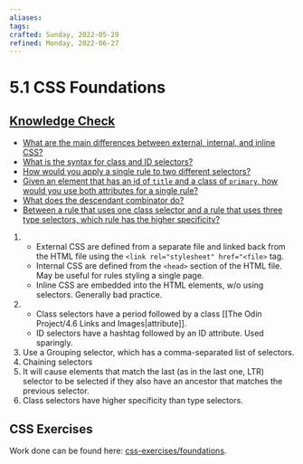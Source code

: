 ```yaml
---
aliases:
tags:
crafted: Sunday, 2022-05-29
refined: Monday, 2022-06-27
---
```


# 5.1 CSS Foundations

## [Knowledge Check](https://www.theodinproject.com/paths/foundations/courses/foundations/lessons/css-foundations#knowledge-check)

- [What are the main differences between external, internal, and inline CSS?](https://www.theodinproject.com/paths/foundations/courses/foundations/lessons/css-foundations#external-css)
- [What is the syntax for class and ID selectors?](https://www.theodinproject.com/paths/foundations/courses/foundations/lessons/css-foundations#class-selectors)
- [How would you apply a single rule to two different selectors?](https://www.theodinproject.com/paths/foundations/courses/foundations/lessons/css-foundations#grouping-selector)
- [Given an element that has an id of `title` and a class of `primary`, how would you use both attributes for a single rule?](https://www.theodinproject.com/paths/foundations/courses/foundations/lessons/css-foundations#chaining-selectors)
- [What does the descendant combinator do?](https://www.theodinproject.com/paths/foundations/courses/foundations/lessons/css-foundations#descendant-combinator-description)
- [Between a rule that uses one class selector and a rule that uses three type selectors, which rule has the higher specificity?](https://www.theodinproject.com/paths/foundations/courses/foundations/lessons/css-foundations#high-specificity-class-type)

1. - External CSS are defined from a separate file and linked back from the HTML file using the `<link rel="stylesheet" href="<file>` tag.
   - Internal CSS are defined from the `<head>` section of the HTML file. May be useful for rules styling a single page.
   - Inline CSS are embedded into the HTML elements, w/o using selectors. Generally bad practice.
2. - Class selectors have a period followed by a class [[The Odin Project/4.6 Links and Images|attribute]].
   - ID selectors have a hashtag followed by an ID attribute. Used sparingly.
3. Use a Grouping selector, which has a comma-separated list of selectors.
4. Chaining selectors
5. It will cause elements that match the last (as in the last one, LTR) selector to be selected if they also have an ancestor that matches the previous selector.
6. Class selectors have higher specificity than type selectors.

## CSS Exercises

Work done can be found here: [css-exercises/foundations](https://github.com/raineedust/css-exercises/tree/main/foundations).
